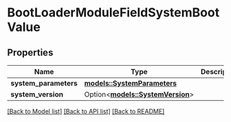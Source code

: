 # BootLoaderModuleFieldSystemBootValue

## Properties

Name | Type | Description | Notes
------------ | ------------- | ------------- | -------------
**system_parameters** | [**models::SystemParameters**](SystemParameters.md) |  | 
**system_version** | Option<[**models::SystemVersion**](SystemVersion.md)> |  | [optional]

[[Back to Model list]](../README.md#documentation-for-models) [[Back to API list]](../README.md#documentation-for-api-endpoints) [[Back to README]](../README.md)


